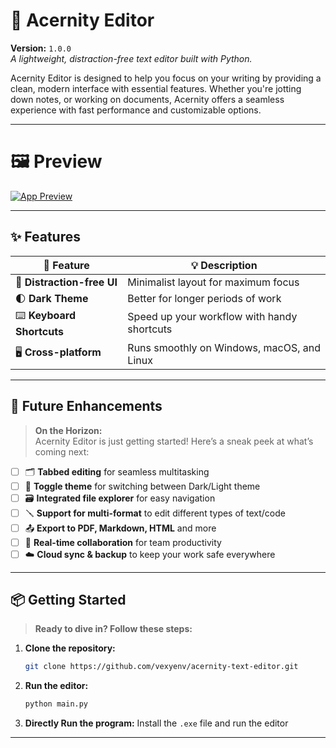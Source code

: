 ﻿# 🚀 Acernity Editor

**Version:** `1.0.0`  
_A lightweight, distraction-free text editor built with Python._

Acernity Editor is designed to help you focus on your writing by providing a clean, modern interface with essential features. Whether you're jotting down notes, or working on documents, Acernity offers a seamless experience with fast performance and customizable options.

---

# 🖼️ Preview

[![App Preview](https://github.com/vexyenv/readme-assets/blob/main/acernity.png?raw=true)](https://github.com/vexyenv/readme-assets/blob/main/acernity.png?raw=true)

---

## ✨ Features

<div align="center">

| 🌟 **Feature**              | 💡 **Description**                                         |
|-----------------------------|-------------------------------------------------------------|
| 🎯 **Distraction-free UI**  | Minimalist layout for maximum focus                        |
| 🌓 **Dark Theme**           | Better for longer periods of work                          |
| ⌨️ **Keyboard Shortcuts**   | Speed up your workflow with handy shortcuts                |
| 🖥️ **Cross-platform**       | Runs smoothly on Windows, macOS, and Linux                 |

</div>

---

## 🚧 Future Enhancements

> **On the Horizon:**  
> Acernity Editor is just getting started! Here’s a sneak peek at what’s coming next:

- [ ] 🗂️ **Tabbed editing** for seamless multitasking
- [ ] 🔌 **Toggle theme** for switching between Dark/Light theme
- [ ] 🗃️ **Integrated file explorer** for easy navigation
- [ ] 🪛 **Support for multi-format** to edit different types of text/code
- [ ] 📤 **Export to PDF, Markdown, HTML** and more
- [ ] 🤝 **Real-time collaboration** for team productivity
- [ ] ☁️ **Cloud sync & backup** to keep your work safe everywhere

---

## 📦 Getting Started

> **Ready to dive in? Follow these steps:**

1. **Clone the repository:**
    ```bash
    git clone https://github.com/vexyenv/acernity-text-editor.git
    ```
2. **Run the editor:**
    ```bash
    python main.py
    ```
3. **Directly Run the program:**
Install the `.exe` file and run the editor

---

